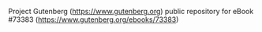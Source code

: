 Project Gutenberg (https://www.gutenberg.org) public repository for eBook #73383 (https://www.gutenberg.org/ebooks/73383)
